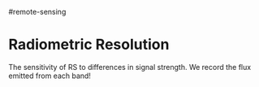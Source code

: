 #remote-sensing
# Radiometric Resolution
The sensitivity of RS to differences in signal strength. We record the flux emitted from each band!
